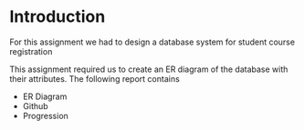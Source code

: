 # Introduction

For this assignment we had to design a database system for student course registration

This assignment required us to create an ER diagram of the database with their attributes.
The following report contains

* ER Diagram
* Github
* Progression
